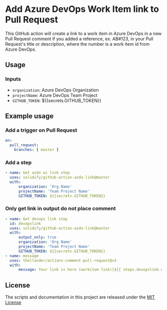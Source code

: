 # Add Azure DevOps Work Item link to Pull Request
This GitHub action will create a link to a work item in Azure DevOps in a new Pull Request comment if you added a reference, ex. AB#123,  in your Pull Request's title or description, where the number is a work item id from Azure DevOps.

## Usage

### Inputs
- `organization`: Azure DevOps Organization
- `projectName`: Azure DevOps Team Project
- `GITHUB_TOKEN`:  ${{secrets.GITHUB_TOKEN}}


## Example usage
### Add a trigger on Pull Request
```yaml
on:
  pull_request:
    branches: [ master ]
```
### Add a step 
```yaml
- name: Get azdo wi link step
  uses: solidify/github-action-azdo-link@master
  with:
      organization: 'Org Name'
      projectName: 'Team Project Name'
      GITHUB_TOKEN: ${{secrets.GITHUB_TOKEN}}
```

### Only get link in output do not place comment
```yaml
- name: Get devops link step
  id: devopslink
  uses: solidify/github-action-azdo-link@master
  with:
      output_only: true
      organization: 'Org Name'          
      projectName: 'Team Project Name'
      GITHUB_TOKEN: ${{secrets.GITHUB_TOKEN}}
- name: message
  uses: thollander/actions-comment-pull-request@v3
  with:
      message: Your link is here (workitem link)[${{ steps.devopslink.outputs.workItemLink }}]
```


## License
The scripts and documentation in this project are released under the [MIT License](LICENSE)
